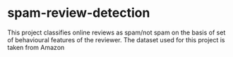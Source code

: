 # spam-review-detection

This project classifies online reviews as spam/not spam  on the basis of set of behavioural features of the reviewer.
The dataset used for this project is taken from Amazon

